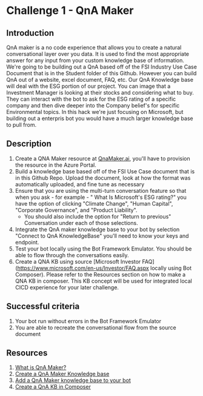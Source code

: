 # Challenge 1 - QnA Maker

## Introduction
QnA maker is a no code experience that allows you to create a natural conversational layer over you data. It is used to find the most appropriate answer for any input from your custom knowledge base of information. We're going to be building out a QnA based off of the FSI Industry Use Case Document that is in the Student folder of this Github. However you can build QnA out of a website, excel document, FAQ, etc. Our QnA Knowledge base will deal with the ESG portion of our project. You can image that a Investment Manager is looking at their stocks and considering what to buy. They can interact with the bot to ask for the ESG rating of a specific company and then dive deeper into  the Company belief's for specific Environmental topics. In this hack we're just focusing on Microsoft, but building out a enterpris bot you would have a much larger knowledge base to pull from.


## Description
1. Create a QNA Maker resource at [QnaMaker.ai](https://www.qnamaker.ai/), you'll have to provision the resource in the Azure Portal.
2. Build a knowledge base based off of the FSI Use Case document that is in this Github Repo. Upload the document, look at how the format was automatically uploaded, and fine tune as necessary
3. Ensure that you are using the multi-turn conversation feature so that when you ask - for example - " What Is Microsoft's ESG rating?" you have the option of clicking "Climate Change", "Human Capital", "Corporate Governance", and "Product Liability".
   - You should also include the option for "Return to previous" Conversation under each of those selections.
4. Integrate the QnA maker knowledge base to your bot by selection "Connect to QnA KnowledgeBase" you'll need to know your keys and endpoint.
5. Test your bot locally using the Bot Framework Emulator. You should be able to flow through the conversations easily.
6. Create a QNA KB using source [Microsoft Investor FAQ](https://www.microsoft.com/en-us/Investor/FAQ.aspx locally using Bot Composer). Please refer to the Resources section on how to make a QNA KB in composer. This KB concept will be used for integrated local CICD experience for your later challenge. 


## Successful criteria
1. Your bot run without errors in the Bot Framework Emulator
2. You are able to recreate the conversational flow from the source document
	
## Resources
1. [What is QnA Maker?](https://docs.microsoft.com/en-us/azure/cognitive-services/qnamaker/overview/overview)
2. [Create a QnA Maker Knowledge base](https://docs.microsoft.com/en-us/composer/how-to-create-qna-kb)
3. [Add a QnA Maker knowledge base to your bot](https://docs.microsoft.com/en-us/composer/how-to-add-qna-to-bot#:~:text=Composer%20allows%20you%20to%20build%20bots%20that%20contain,a%20bot%20using%20QnA%20Maker%20and%20LUIS%20intents.)
4. [Create a QnA KB in Composer](https://docs.microsoft.com/en-us/composer/how-to-create-qna-kb)
